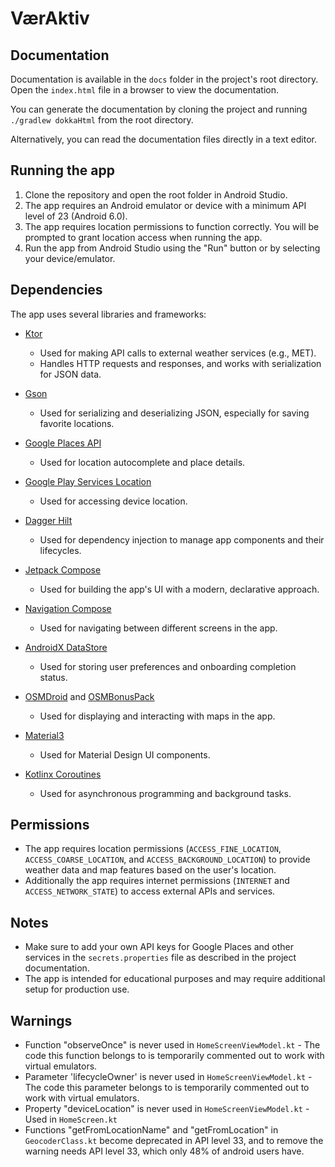 
# VærAktiv

## Documentation

Documentation is available in the `docs` folder in the project's root directory.    
Open the `index.html` file in a browser to view the documentation.

You can generate the documentation by cloning the project and running `./gradlew dokkaHtml` from the root directory.

Alternatively, you can read the documentation files directly in a text editor.

## Running the app

1. Clone the repository and open the root folder in Android Studio.
2. The app requires an Android emulator or device with a minimum API level of 23 (Android 6.0).
3. The app requires location permissions to function correctly. You will be prompted to grant location access when running the app.
5. Run the app from Android Studio using the "Run" button or by selecting your device/emulator.

## Dependencies

The app uses several libraries and frameworks:

- [Ktor](https://ktor.io/)
    - Used for making API calls to external weather services (e.g., MET).
    - Handles HTTP requests and responses, and works with serialization for JSON data.

- [Gson](https://github.com/google/gson)
    - Used for serializing and deserializing JSON, especially for saving favorite locations.

- [Google Places API](https://developers.google.com/maps/documentation/places/android-sdk/overview)
    - Used for location autocomplete and place details.

- [Google Play Services Location](https://developer.android.com/training/location)
    - Used for accessing device location.

- [Dagger Hilt](https://developer.android.com/training/dependency-injection/hilt-android)
    - Used for dependency injection to manage app components and their lifecycles.

- [Jetpack Compose](https://developer.android.com/jetpack/compose)
    - Used for building the app's UI with a modern, declarative approach.

- [Navigation Compose](https://developer.android.com/develop/ui/compose/navigation)
    - Used for navigating between different screens in the app.

- [AndroidX DataStore](https://developer.android.com/topic/libraries/architecture/datastore)
    - Used for storing user preferences and onboarding completion status.

- [OSMDroid](https://github.com/osmdroid/osmdroid) and [OSMBonusPack](https://github.com/MKergall/osmbonuspack)
    - Used for displaying and interacting with maps in the app.

- [Material3](https://m3.material.io/)
    - Used for Material Design UI components.

- [Kotlinx Coroutines](https://kotlinlang.org/docs/coroutines-overview.html)
    - Used for asynchronous programming and background tasks.

## Permissions

- The app requires location permissions (`ACCESS_FINE_LOCATION`, `ACCESS_COARSE_LOCATION`, and `ACCESS_BACKGROUND_LOCATION`) to provide weather data and map features based on the user's location.
- Additionally the app requires internet permissions (`INTERNET` and `ACCESS_NETWORK_STATE`) to access external APIs and services.

## Notes

- Make sure to add your own API keys for Google Places and other services in the `secrets.properties` file as described in the project documentation.
- The app is intended for educational purposes and may require additional setup for production use.

## Warnings

- Function "observeOnce" is never used in `HomeScreenViewModel.kt` - The code this function belongs to is temporarily commented out to work with virtual emulators. 
- Parameter 'lifecycleOwner' is never used in `HomeScreenViewModel.kt` - The code this parameter belongs to is temporarily commented out to work with virtual emulators. 
- Property "deviceLocation" is never used in `HomeScreenViewModel.kt` - Used in `HomeScreen.kt`
- Functions "getFromLocationName" and "getFromLocation" in `GeocoderClass.kt` become deprecated in API level 33, and to remove the warning needs API level 33, which only 48% of android users have.
